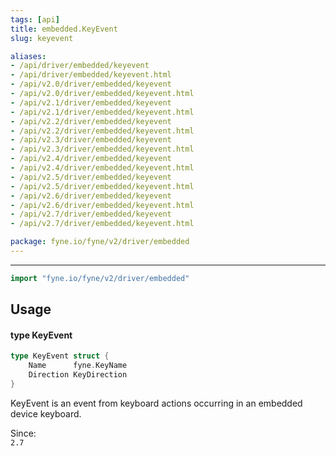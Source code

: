 ```yaml
---
tags: [api]
title: embedded.KeyEvent
slug: keyevent

aliases:
- /api/driver/embedded/keyevent
- /api/driver/embedded/keyevent.html
- /api/v2.0/driver/embedded/keyevent
- /api/v2.0/driver/embedded/keyevent.html
- /api/v2.1/driver/embedded/keyevent
- /api/v2.1/driver/embedded/keyevent.html
- /api/v2.2/driver/embedded/keyevent
- /api/v2.2/driver/embedded/keyevent.html
- /api/v2.3/driver/embedded/keyevent
- /api/v2.3/driver/embedded/keyevent.html
- /api/v2.4/driver/embedded/keyevent
- /api/v2.4/driver/embedded/keyevent.html
- /api/v2.5/driver/embedded/keyevent
- /api/v2.5/driver/embedded/keyevent.html
- /api/v2.6/driver/embedded/keyevent
- /api/v2.6/driver/embedded/keyevent.html
- /api/v2.7/driver/embedded/keyevent
- /api/v2.7/driver/embedded/keyevent.html

package: fyne.io/fyne/v2/driver/embedded
---
```



---
```go
import "fyne.io/fyne/v2/driver/embedded"
```

## Usage

#### type KeyEvent

```go
type KeyEvent struct {
	Name      fyne.KeyName
	Direction KeyDirection
}
```

KeyEvent is an event from keyboard actions occurring in an embedded device keyboard.


<div class="since">Since: <code>
2.7</code></div>
